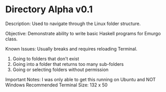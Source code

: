# Directory Alpha v0.1
Description:
  Used to navigate through the Linux folder structure.

Objective:
  Demonstrate ability to write basic Haskell programs for Emurgo class.

Known Issues: Usually breaks and requires reloading Terminal.
  1. Going to folders that don't exist
  2. Going into a folder that returns too many sub-folders
  3. Going or selecting folders without permission

Important Notes:
  I was only able to get this running on Ubuntu and NOT Windows
  Recommended Terminal Size: 132 x 50
